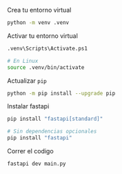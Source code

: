 Crea tu entorno virtual

```sh
python -m venv .venv
```

Activar tu entorno virtual

```sh
.venv\Scripts\Activate.ps1

# En Linux
source .venv/bin/activate
```

Actualizar `pip`

```sh
python -m pip install --upgrade pip
```

Instalar fastapi

```sh
pip install "fastapi[standard]"

# Sin dependencias opcionales
pip install "fastapi"
```

Correr el codigo

```sh
fastapi dev main.py
```